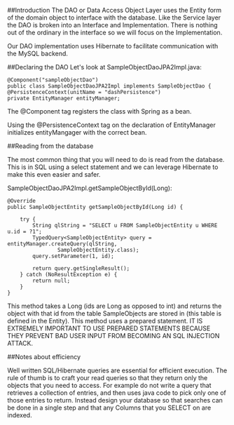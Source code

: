 ##Introduction
The DAO or Data Access Object Layer uses the Entity form of the domain object to interface with the database. Like the Service layer the DAO is broken into an Interface and Implementation.  There is nothing out of the ordinary in the interface so we will focus on the Implementation.

Our DAO implementation uses Hibernate to facilitate communication with the MySQL backend.

##Declaring the DAO
Let's look at SampleObjectDaoJPA2Impl.java:

    @Component("sampleObjectDao")
    public class SampleObjectDaoJPA2Impl implements SampleObjectDao {
	@PersistenceContext(unitName = "dashPersistence")
	private EntityManager entityManager;

The @Component tag registers the class with Spring as a bean.  

Using the @PersistenceContext tag on the declaration of EntityManager initializes entityMangager with the correct bean.

##Reading from the database

The most common thing that you will need to do is read from the database.  This is in SQL using a select statement and we can leverage Hibernate to make this even easier and safer.

SampleObjectDaoJPA2Impl.getSampleObjectById(Long):

    @Override
	public SampleObjectEntity getSampleObjectById(Long id) {

		try {
			String qlString = "SELECT u FROM SampleObjectEntity u WHERE u.id = ?1";
			TypedQuery<SampleObjectEntity> query = entityManager.createQuery(qlString,
					SampleObjectEntity.class);
			query.setParameter(1, id);

			return query.getSingleResult();
		} catch (NoResultException e) {
			return null;
		}
	}

This method takes a Long (ids are Long as opposed to int) and returns the object with that id from the table SampleObjects are stored in (this table is defined in the Entity).  This method uses a prepared statement.  IT IS EXTREMELY IMPORTANT TO USE PREPARED STATEMENTS BECAUSE THEY PREVENT BAD USER INPUT FROM BECOMING AN SQL INJECTION ATTACK.

##Notes about efficiency

Well written SQL/Hibernate queries are essential for efficient execution.  The rule of thumb is to craft your read queries so that they return only the objects that you need to access. For example do not write a query that retrieves a collection of entries, and then uses java code to pick only one of those entries to return.  Instead design your database so that searches can be done in a single step and that any Columns that you SELECT on are indexed.  